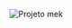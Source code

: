
![Projeto mek](https://user-images.githubusercontent.com/104788815/171061610-d1df4764-3e3d-42de-b896-4cd3f9e76503.png)
